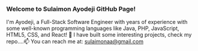 ### Welcome to Sulaimon Ayodeji GitHub Page! 

<!--
**sulaimonaa/sulaimonaa** is a ✨ _special_ ✨ repository because its `README.md` (this file) appears on your GitHub profile.

Here are some ideas to get you started:

- 🔭 I’m currently working on ...
- 🌱 I’m currently learning ...
- 👯 I’m looking to collaborate on ...
- 🤔 I’m looking for help with ...
- 💬 Ask me about ...
- 📫 How to reach me: ...
- 😄 Pronouns: ...
- ⚡ Fun fact: ...
-->
I'm Ayodeji, a Full-Stack Software Engineer with years of experience with some well-known programming languages like Java, PHP, JavaScript, HTML5, CSS, and React! 🌱 I have built some interesting projects, check my repo....📫 You can reach me at: sulaimonaa@gmail.com

